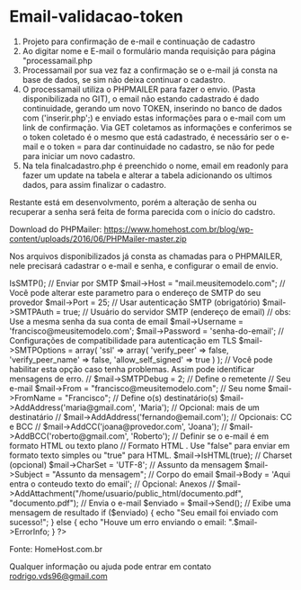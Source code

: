 # Email-validacao-token

1. Projeto para confirmação de e-mail e continuação de cadastro
2. Ao digitar nome e E-mail o formulário manda requisição para página "processamail.php
3. Processamail por sua vez faz a confirmação se o e-mail já consta na base de dados, se sim não deixa continuar o cadastro. 
4. O processamail utiliza o PHPMAILER para fazer o envio. (Pasta disponibilizada no GIT), o email não estando cadastrado é dado continuidade, gerando um novo TOKEN, inserindo no banco de dados com ('inserir.php';) e enviado estas informações para o e-mail com um link de confirmação. Via GET coletamos as informações e conferimos se o token coletado é o mesmo que está cadastrado, é necessário ser o e-mail e o token = para dar continuidade no cadastro, se não for pede para iniciar um novo cadastro.
5. Na tela finalcadastro.php é preenchido o nome, email em readonly para fazer um update na tabela e alterar a tabela adicionando os ultimos dados, para assim finalizar o cadastro. 

Restante está em desenvolvmento, porém a alteração de senha ou recuperar a senha será feita de forma parecida com o início do cadstro. 

Download do PHPMailer:
https://www.homehost.com.br/blog/wp-content/uploads/2016/06/PHPMailer-master.zip

Nos arquivos disponibilizados já consta as chamadas para o PHPMAILER, nele precisará cadastrar o e-mail e senha, e configurar o email de envio. 

<?php   

// Inclui o arquivo class.phpmailer.php localizado na mesma pasta do arquivo php 
include "PHPMailer-master/PHPMailerAutoload.php"; 

// Inicia a classe PHPMailer 
$mail = new PHPMailer(); 

// Método de envio 
$mail->IsSMTP(); 

// Enviar por SMTP 
$mail->Host = "mail.meusitemodelo.com"; 

// Você pode alterar este parametro para o endereço de SMTP do seu provedor 
$mail->Port = 25; 


// Usar autenticação SMTP (obrigatório) 
$mail->SMTPAuth = true; 

// Usuário do servidor SMTP (endereço de email) 
// obs: Use a mesma senha da sua conta de email 
$mail->Username = 'francisco@meusitemodelo.com'; 
$mail->Password = 'senha-do-email'; 

// Configurações de compatibilidade para autenticação em TLS 
$mail->SMTPOptions = array( 'ssl' => array( 'verify_peer' => false, 'verify_peer_name' => false, 'allow_self_signed' => true ) ); 

// Você pode habilitar esta opção caso tenha problemas. Assim pode identificar mensagens de erro. 
// $mail->SMTPDebug = 2; 

// Define o remetente 
// Seu e-mail 
$mail->From = "francisco@meusitemodelo.com"; 

// Seu nome 
$mail->FromName = "Francisco"; 

// Define o(s) destinatário(s) 
$mail->AddAddress('maria@gmail.com', 'Maria'); 

// Opcional: mais de um destinatário
// $mail->AddAddress('fernando@email.com'); 

// Opcionais: CC e BCC
// $mail->AddCC('joana@provedor.com', 'Joana'); 
// $mail->AddBCC('roberto@gmail.com', 'Roberto'); 

// Definir se o e-mail é em formato HTML ou texto plano 
// Formato HTML . Use "false" para enviar em formato texto simples ou "true" para HTML.
$mail->IsHTML(true); 

// Charset (opcional) 
$mail->CharSet = 'UTF-8'; 

// Assunto da mensagem 
$mail->Subject = "Assunto da mensagem"; 

// Corpo do email 
$mail->Body = 'Aqui entra o conteudo texto do email'; 

// Opcional: Anexos 
// $mail->AddAttachment("/home/usuario/public_html/documento.pdf", "documento.pdf"); 

// Envia o e-mail 
$enviado = $mail->Send(); 

// Exibe uma mensagem de resultado 
if ($enviado) 
{ 
    echo "Seu email foi enviado com sucesso!"; 
} else { 
    echo "Houve um erro enviando o email: ".$mail->ErrorInfo; 
} 


?>
Fonte: HomeHost.com.br

Qualquer informação ou ajuda pode entrar em contato rodrigo.vds96@gmail.com

